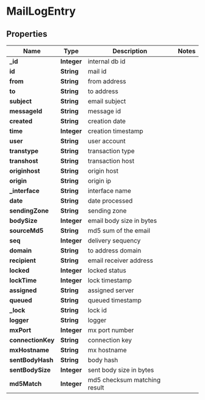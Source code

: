 # MailLogEntry

## Properties
Name | Type | Description | Notes
------------ | ------------- | ------------- | -------------
**_id** | **Integer** | internal db id | 
**id** | **String** | mail id | 
**from** | **String** | from address | 
**to** | **String** | to address | 
**subject** | **String** | email subject | 
**messageId** | **String** | message id | 
**created** | **String** | creation date | 
**time** | **Integer** | creation timestamp | 
**user** | **String** | user account | 
**transtype** | **String** | transaction type | 
**transhost** | **String** | transaction host | 
**originhost** | **String** | origin host | 
**origin** | **String** | origin ip | 
**_interface** | **String** | interface name | 
**date** | **String** | date processed | 
**sendingZone** | **String** | sending zone | 
**bodySize** | **Integer** | email body size in bytes | 
**sourceMd5** | **String** | md5 sum of the email | 
**seq** | **Integer** | delivery sequency | 
**domain** | **String** | to address domain | 
**recipient** | **String** | email receiver address | 
**locked** | **Integer** | locked status | 
**lockTime** | **Integer** | lock timestamp | 
**assigned** | **String** | assigned server | 
**queued** | **String** | queued timestamp | 
**_lock** | **String** | lock id | 
**logger** | **String** | logger | 
**mxPort** | **Integer** | mx port number | 
**connectionKey** | **String** | connection key | 
**mxHostname** | **String** | mx hostname | 
**sentBodyHash** | **String** | body hash | 
**sentBodySize** | **Integer** | sent body size in bytes | 
**md5Match** | **Integer** | md5 checksum matching result | 
